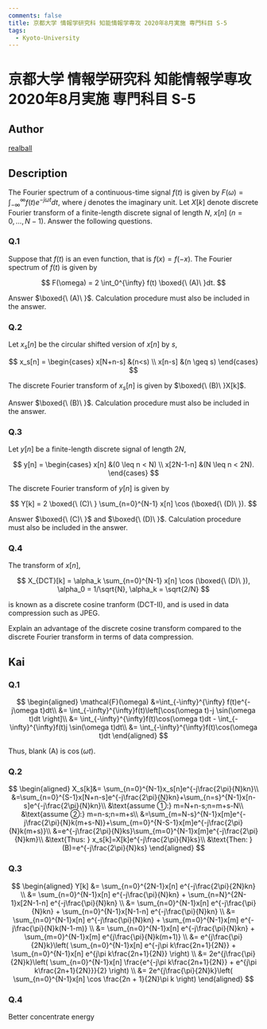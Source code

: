 ```yaml
---
comments: false
title: 京都大学 情報学研究科 知能情報学専攻 2020年8月実施 専門科目 S-5
tags:
  - Kyoto-University
---
```


# 京都大学 情報学研究科 知能情報学専攻 2020年8月実施 専門科目 S-5

## **Author**
[realball](https://github.com/realballu3u)

## **Description**
The Fourier spectrum of a continuous-time signal $f(t)$ is given by $F(\omega) = \int_{-\infty}^{\infty}f(t)e^{-j\omega t}dt$, 
where $j$ denotes the imaginary unit.
Let $X[k]$ denote discrete Fourier transform of a finite-length discrete signal of length $N$, $x[n] \ (n = 0, \ldots, N-1)$.
Answer the following questions.

### Q.1
Suppose that $f(t)$ is an even function, that is $f(x) = f(-x).$ The Fourier spectrum of $f(t)$ is given by

$$
F(\omega) = 2 \int_0^{\infty} f(t) \boxed{\ (A)\ }dt.
$$

Answer $\boxed{\ (A)\ }$. Calculation procedure must also be included in the answer.

### Q.2
Let $x_s[n]$ be the circular shifted version of $x[n]$ by $s$,

$$
x_s[n] = \begin{cases}
    x[N+n-s] &(n<s) \\
    x[n-s] &(n \geq s)
\end{cases}
$$

The discrete Fourier transform of $x_s[n]$ is given by $\boxed{\ (B)\ }X[k]$.

Answer $\boxed{\ (B)\ }$. Calculation procedure must also be included in the answer.

### Q.3
Let $y[n]$ be a finite-length discrete signal of length $2N$,

$$
y[n] = \begin{cases}
    x[n] &(0 \leq n < N) \\
    x[2N-1-n] &(N \leq n < 2N).
\end{cases}
$$

The discrete Fourier transform of $y[n]$ is given by

$$
Y[k] = 2 \boxed{\ (C)\ } \sum_{n=0}^{N-1} x[n] \cos (\boxed{\ (D)\ }).
$$

Answer $\boxed{\ (C)\ }$ and $\boxed{\ (D)\ }$. Calculation procedure must also be included in the answer.

### Q.4
The transform of $x[n]$,

$$
X_{DCT}[k] = \alpha_k \sum_{n=0}^{N-1} x[n] \cos (\boxed{\ (D)\ }), \alpha_0 = 1/\sqrt{N}, \alpha_k = \sqrt{2/N}
$$

is known as a discrete cosine tranform (DCT-II), and is used in data compression such as JPEG.

Explain an advantage of the discrete cosine transform compared to the discrete Fourier transform in terms of data compression.

## **Kai**
### Q.1

$$
\begin{aligned}
\mathcal{F}(\omega)
&=\int_{-\infty}^{\infty} f(t)e^{-j\omega t}dt\\
&= \int_{-\infty}^{\infty}f(t)\left[\cos(\omega t)-j \sin(\omega t)dt \right]\\
&= \int_{-\infty}^{\infty}f(t)\cos(\omega t)dt - \int_{-\infty}^{\infty}f(t)j \sin(\omega t)dt\\
&= \int_{-\infty}^{\infty}f(t)\cos(\omega t)dt
\end{aligned}
$$

Thus, blank (A) is $\cos(\omega t)$.

### Q.2

$$
\begin{aligned}
X_s[k]&= \sum_{n=0}^{N-1}x_s[n]e^{-j\frac{2\pi}{N}kn}\\
&=\sum_{n=0}^{S-1}x[N+n-s]e^{-j\frac{2\pi}{N}kn}+\sum_{n=s}^{N-1}x[n-s]e^{-j\frac{2\pi}{N}kn}\\
&\text{assume ①:} m=N+n-s;n=m+s-N\\
&\text{assume ②:} m=n-s;n=m+s\\
&=\sum_{m=N-s}^{N-1}x[m]e^{-j\frac{2\pi}{N}k(m+s-N)}+\sum_{m=0}^{N-S-1}x[m]e^{-j\frac{2\pi}{N}k(m+s)}\\
&=e^{-j\frac{2\pi}{N}ks}\sum_{m=0}^{N-1}x[m]e^{-j\frac{2\pi}{N}km}\\
&\text{Thus: } x_s[k]=X[k]e^{-j\frac{2\pi}{N}ks}\\
&\text{Then: } (B)=e^{-j\frac{2\pi}{N}ks}
\end{aligned}
$$

### Q.3

$$
\begin{aligned}
Y[k]
&= \sum_{n=0}^{2N-1}x[n] e^{-j\frac{2\pi}{2N}kn} \\
&= \sum_{n=0}^{N-1}x[n] e^{-j\frac{\pi}{N}kn} + \sum_{n=N}^{2N-1}x[2N-1-n] e^{-j\frac{\pi}{N}kn} \\
&= \sum_{n=0}^{N-1}x[n] e^{-j\frac{\pi}{N}kn} + \sum_{n=0}^{N-1}x[N-1-n] e^{-j\frac{\pi}{N}kn} \\
&= \sum_{n=0}^{N-1}x[n] e^{-j\frac{\pi}{N}kn} + \sum_{m=0}^{N-1}x[m] e^{-j\frac{\pi}{N}k(N-1-m)} \\
&= \sum_{n=0}^{N-1}x[n] e^{-j\frac{\pi}{N}kn} + \sum_{m=0}^{N-1}x[m] e^{j\frac{\pi}{N}k(m+1)} \\
&= e^{j\frac{\pi}{2N}k}\left( \sum_{n=0}^{N-1}x[n] e^{-j\pi k\frac{2n+1}{2N}} + \sum_{n=0}^{N-1}x[n] e^{j\pi k\frac{2n+1}{2N}} \right) \\
&= 2e^{j\frac{\pi}{2N}k}\left( \sum_{n=0}^{N-1}x[n] \frac{e^{-j\pi k\frac{2n+1}{2N}} + e^{j\pi k\frac{2n+1}{2N}}}{2} \right) \\
&= 2e^{j\frac{\pi}{2N}k}\left( \sum_{n=0}^{N-1}x[n] \cos \frac{2n + 1}{2N}\pi k \right)
\end{aligned}
$$

### Q.4
Better concentrate energy
